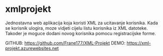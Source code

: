 # xmlprojekt
 
Jednostavna web aplikacija koja koristi XML za ucitavanje korisnika. Kada se korisnik ulogira, moze vidjeti cijelu listu korisnika iz XML datoteke. Takoder je moguce dodani novog korisnika pomocu registracijske forme.

GITHUB: https://github.com/Frane177/XML-Projekt
DEMO: https://xml-projekt.azurewebsites.net
